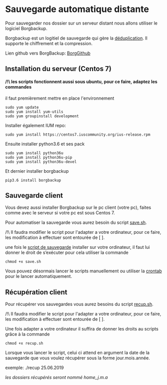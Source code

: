 # Sauvegarde automatique distante
Pour sauvegarder nos dossier sur un serveur distant nous allons utiliser le logiciel Borgbackup.

Borgbackup est un logitiel de sauvegarde qui gère la [déduplication](https://fr.wikipedia.org/wiki/D%C3%A9duplication). Il supporte le chiffrement et la compression.

Lien github vers BorgBackup: [BorgGithub](https://github.com/borgbackup/borg)

## Installation du serveur (Centos 7)

#### /!\ les scripts fonctionnent aussi sous ubuntu, pour ce faire, adaptez les commandes 

il faut premièrement mettre en place l'environnement 
```shell
sudo yum update
sudo yum install yum-utils
sudo yum groupinstall development
```
Installer également IUM repo:
```shell
sudo yum install https://centos7.iuscommunity.org/ius-release.rpm
```

Ensuite installer python3.6 et ses pack

```shell
sudo yum install python36u
sudo yum install python36u-pip
sudo yum install python36u-devel
```

Et dernier installer borgbackup

```shell
pip3.6 install borgbackup
```

## Sauvegarde client

Vous devez aussi installer Borgbackup sur le pc client (votre pc), faites comme avec le serveur si votre pc est sous Centos 7.  

Pour automatiser la sauvegarde vous aurez besoin du script [save.sh](https://github.com/lucasreq/backuprestore_server/blob/master/scripts/save.sh).
   
/!\ Il faudra modifier le script pour l'adapter a votre ordinateur, pour ce faire, les modification à effectuer sont entourée de [ ].

une fois le [script de sauvegarde](https://github.com/lucasreq/backuprestore_server/blob/master/scripts/save.sh) installer sur votre ordinateur, il faut lui donner le droit de s’exécuter pour cela utiliser la commande 
```shell
chmod +x save.sh
```
Vous pouvez désormais lancer le scripts manuellement ou utiliser la [crontab](http://www.mgroup.fr/index.php?post/2013/03/29/centos_crontab) pour le lancer automatiquement.

## Récupération client

Pour récupérer vos sauvegardes vous aurez besoins du script [recup.sh](https://github.com/lucasreq/backuprestore_server/blob/master/scripts/recup.sh).

/!\ Il faudra modifier le script pour l'adapter a votre ordinateur, pour ce faire, les modification à effectuer sont entourée de [ ].

Une fois adapter a votre ordinateur il suffira de donner les droits au scripts grâce à la commande 
```shell
chmod +x recup.sh
```
Lorsque vous lancer le script, celui ci attend en argument la date de la sauvegarde que vous voulez récupérer sous la forme jour.mois.année.

exemple:
./recup 25.06.2019

*les dossiers récupérés  seront nommé home_j.m.a*
